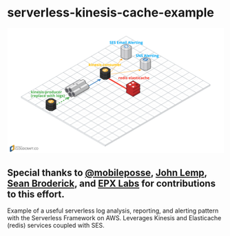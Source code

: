 # serverless-kinesis-cache-example

![serverless kinesis cache example diagram](/docs/cloudcraft-serverless-kinesis-cache-example.png?raw=true "Kinesis + Redis, FTW")


## Special thanks to [@mobileposse](https://github.com/mobileposse), [John Lemp](https://github.com/duckworth), [Sean Broderick](https://github.com/hakutsuru), and [EPX Labs](https://github.com/epxlabs) for contributions to this effort.

Example of a useful serverless log analysis, reporting, and alerting pattern with the Serverless Framework on AWS. Leverages Kinesis and Elasticache (redis) services coupled with SES.
